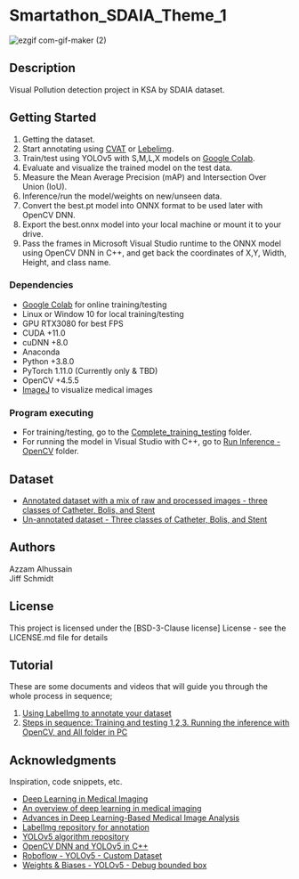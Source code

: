 # Smartathon_SDAIA_Theme_1

![ezgif com-gif-maker (2)](https://user-images.githubusercontent.com/74447207/213848226-47d96eea-90b4-42b4-831f-91e9ca6dccb9.gif)

## Description

Visual Pollution detection project in KSA by SDAIA dataset.

## Getting Started

1. Getting the dataset.
2. Start annotating using [CVAT](https://github.com/openvinotoolkit/cvat) or [Lebelimg](https://github.com/heartexlabs/labelImg).
3. Train/test using YOLOv5 with S,M,L,X models on [Google Colab](https://app.box.com/s/z2c6p4yntzbm0pvr67ra0pwsz0ffjvm0).
4. Evaluate and visualize the trained model on the test data.
5. Measure the Mean Average Precision (mAP) and Intersection Over Union (IoU).
6. Inference/run the model/weights on new/unseen data.
7. Convert the best.pt model into ONNX format to be used later with OpenCV DNN.
8. Export the best.onnx model into your local machine or mount it to your drive.
9. Pass the frames in Microsoft Visual Studio runtime to the ONNX model using OpenCV DNN in C++, and get back the coordinates of X,Y, Width, Height, and class name.


### Dependencies

* [Google Colab](https://colab.research.google.com/?utm_source=scs-index) for online training/testing
* Linux or Window 10 for local training/testing
* GPU RTX3080 for best FPS 
* CUDA +11.0
* cuDNN +8.0
* Anaconda
* Python +3.8.0
* PyTorch 1.11.0 (Currently only & TBD)
* OpenCV +4.5.5
* [ImageJ](https://imagej.nih.gov/ij/) to visualize medical images

### Program executing

* For training/testing, go to the [Complete_training_testing](https://github.com/Omega-Medical-Imaging/EclipseAI/tree/main/Complete_training_testing) folder.
* For running the model in Visual Studio with C++, go to [Run Inference - OpenCV](https://github.com/Omega-Medical-Imaging/EclipseAI/tree/main/Run%20Inference%20-%20OpenCV) folder.

## Dataset

- [Annotated dataset with a mix of raw and processed images - three classes of Catheter, Bolis, and Stent](https://app.box.com/s/1i0pjl0wm6x7ts50q2tb593fvz4ogqwr)
- [Un-annotated dataset - Three classes of Catheter, Bolis, and Stent](https://knightsucfedu39751-my.sharepoint.com/:u:/g/personal/mr_azzam_knights_ucf_edu/ETbmj436QqtJsawlTC2A-14BoZ_ZnPhIgV4tKpNpJLx72Q?e=p2HkM9)

## Authors

Azzam Alhussain  
Jiff Schmidt 

## License

This project is licensed under the [BSD-3-Clause license] License - see the LICENSE.md file for details

## Tutorial 

These are some documents and videos that will guide you through the whole process in sequence;

1. [Using LabelImg to annotate your dataset](https://app.box.com/s/vd1yy5umq6hiacza41vpbvmmsjtk9tg9)
2. [Steps in sequence: Training and testing 1,2,3. Running the inference with OpenCV, and All folder in PC](https://app.box.com/s/zen06o5y7ziif834c7g6zy446tzsiszp)

## Acknowledgments

Inspiration, code snippets, etc.

- [Deep Learning in Medical Imaging](https://www.ncbi.nlm.nih.gov/pmc/articles/PMC6945006/pdf/ns-1938396-198.pdf)
- [An overview of deep learning in medical imaging](https://reader.elsevier.com/reader/sd/pii/S2352914821002033?token=6367B8345B2D892431690DF52086FC1E932CFD7890E429A59644A4F45A09571895D948E3AC6D14C65820A9E058BCCAED&originRegion=us-east-1&originCreation=20220520201648)
- [Advances in Deep Learning-Based Medical Image Analysis](https://downloads.spj.sciencemag.org/hds/2021/8786793.pdf)
- [LabelImg repository for annotation](https://github.com/tzutalin/labelImg)
- [YOLOv5 algorithm repository](https://github.com/ultralytics/yolov5)
- [OpenCV DNN and YOLOv5 in C++](https://learnopencv.com/object-detection-using-yolov5-and-opencv-dnn-in-c-and-python/)
- [Roboflow - YOLOv5 - Custom Dataset](https://blog.roboflow.com/how-to-train-yolov5-on-a-custom-dataset/)
- [Weights & Biases - YOLOv5 - Debug bounded box](https://wandb.ai/cayush/yoloV5/reports/Track-and-debug-your-YOLOv5-models--VmlldzozMDQ1OTg)
